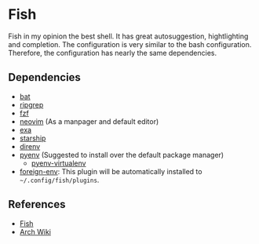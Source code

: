 # Fish

Fish in my opinion the best shell. It has great autosuggestion, hightlighting
and completion. The configuration is very similar to the bash configuration.
Therefore, the configuration has nearly the same dependencies.

## Dependencies

- [bat](https://github.com/sharkdp/bat)
- [ripgrep](https://github.com/BurntSushi/ripgrep)
- [fzf](https://github.com/junegunn/fzf)
- [neovim](https://github.com/neovim/neovim) (As a manpager and default editor)
- [exa](https://github.com/ogham/exa)
- [starship](https://starship.rs/)
- [direnv](https://github.com/direnv/direnv)
- [pyenv](https://github.com/pyenv/pyenv) (Suggested to install over the default
  package manager)
  - [pyenv-virtualenv](https://github.com/pyenv/pyenv-virtualenv)
- [foreign-env](https://github.com/oh-my-fish/plugin-foreign-env): This plugin
  will be automatically installed to `~/.config/fish/plugins`.

## References

- [Fish](https://fishshell.com/)
- [Arch Wiki](https://wiki.archlinux.org/title/Fish)
